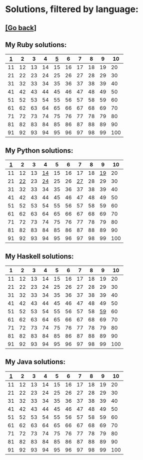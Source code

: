 # Solutions, filtered by language:

## [[Go back]](README.md)

## My Ruby solutions:
| [1](solutions/001/solve1.rb) | 2  | 3  | 4  | [5](solutions/005/solve5.rb) | 6  | 7  | 8  | 9  | 10  |
| ---------------------------- | -- | -- | -- | ---------------------------- | -- | -- | -- | -- | --- |
| 11                           | 12 | 13 | 14 | 15                           | 16 | 17 | 18 | 19 | 20  |
| 21                           | 22 | 23 | 24 | 25                           | 26 | 27 | 28 | 29 | 30  |
| 31                           | 32 | 33 | 34 | 35                           | 36 | 37 | 38 | 39 | 40  |
| 41                           | 42 | 43 | 44 | 45                           | 46 | 47 | 48 | 49 | 50  |
| 51                           | 52 | 53 | 54 | 55                           | 56 | 57 | 58 | 59 | 60  |
| 61                           | 62 | 63 | 64 | 65                           | 66 | 67 | 68 | 69 | 70  |
| 71                           | 72 | 73 | 74 | 75                           | 76 | 77 | 78 | 79 | 80  |
| 81                           | 82 | 83 | 84 | 85                           | 86 | 87 | 88 | 89 | 90  |
| 91                           | 92 | 93 | 94 | 95                           | 96 | 97 | 98 | 99 | 100 |


## My Python solutions:
| [1](solutions/001/solve1.py) | 2                              | 3  | 4                              | 5  | 6  | 7                              | 8  | 9                              | 10  |
| ---------------------------- | ------------------------------ | -- | ------------------------------ | -- | -- | ------------------------------ | -- | ------------------------------ | --- |
| 11                           | 12                             | 13 | [14](solutions/014/solve14.py) | 15 | 16 | 17                             | 18 | [19](solutions/019/solve19.py) | 20  |
| 21                           | [22](solutions/022/solve22.py) | 23 | [24](solutions/024/solve24.py) | 25 | 26 | [27](solutions/027/solve27.py) | 28 | 29                             | 30  |
| 31                           | 32                             | 33 | 34                             | 35 | 36 | 37                             | 38 | 39                             | 40  |
| 41                           | 42                             | 43 | 44                             | 45 | 46 | 47                             | 48 | 49                             | 50  |
| 51                           | 52                             | 53 | 54                             | 55 | 56 | 57                             | 58 | 59                             | 60  |
| 61                           | 62                             | 63 | 64                             | 65 | 66 | 67                             | 68 | 69                             | 70  |
| 71                           | 72                             | 73 | 74                             | 75 | 76 | 77                             | 78 | 79                             | 80  |
| 81                           | 82                             | 83 | 84                             | 85 | 86 | 87                             | 88 | 89                             | 90  |
| 91                           | 92                             | 93 | 94                             | 95 | 96 | 97                             | 98 | 99                             | 100 |


## My Haskell solutions:
| 1  | 2  | 3  | 4  | 5  | 6  | 7  | 8  | 9                              | 10  |
| -- | -- | -- | -- | -- | -- | -- | -- | ------------------------------ | --- |
| 11 | 12 | 13 | 14 | 15 | 16 | 17 | 18 | 19                             | 20  |
| 21 | 22 | 23 | 24 | 25 | 26 | 27 | 28 | 29                             | 30  |
| 31 | 32 | 33 | 34 | 35 | 36 | 37 | 38 | 39                             | 40  |
| 41 | 42 | 43 | 44 | 45 | 46 | 47 | 48 | 49                             | 50  |
| 51 | 52 | 53 | 54 | 55 | 56 | 57 | 58 | [59](solutions/059/solve59.hs) | 60  |
| 61 | 62 | 63 | 64 | 65 | 66 | 67 | 68 | 69                             | 70  |
| 71 | 72 | 73 | 74 | 75 | 76 | 77 | 78 | 79                             | 80  |
| 81 | 82 | 83 | 84 | 85 | 86 | 87 | 88 | 89                             | 90  |
| 91 | 92 | 93 | 94 | 95 | 96 | 97 | 98 | 99                             | 100 |


## My Java solutions:
| [1](solutions/001/solve1.java) | 2  | 3  | 4  | 5  | 6  | 7  | 8  | 9  | 10  |
| ------------------------------ | -- | -- | -- | -- | -- | -- | -- | -- | --- |
| 11                             | 12 | 13 | 14 | 15 | 16 | 17 | 18 | 19 | 20  |
| 21                             | 22 | 23 | 24 | 25 | 26 | 27 | 28 | 29 | 30  |
| 31                             | 32 | 33 | 34 | 35 | 36 | 37 | 38 | 39 | 40  |
| 41                             | 42 | 43 | 44 | 45 | 46 | 47 | 48 | 49 | 50  |
| 51                             | 52 | 53 | 54 | 55 | 56 | 57 | 58 | 59 | 60  |
| 61                             | 62 | 63 | 64 | 65 | 66 | 67 | 68 | 69 | 70  |
| 71                             | 72 | 73 | 74 | 75 | 76 | 77 | 78 | 79 | 80  |
| 81                             | 82 | 83 | 84 | 85 | 86 | 87 | 88 | 89 | 90  |
| 91                             | 92 | 93 | 94 | 95 | 96 | 97 | 98 | 99 | 100 |


